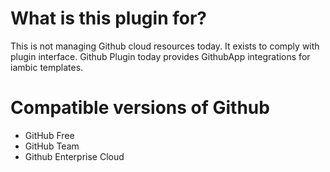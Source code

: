 # What is this plugin for?

This is not managing Github cloud resources today. It exists to comply with plugin interface. Github Plugin today provides GithubApp integrations for iambic templates.

# Compatible versions of Github

* GitHub Free
* GitHub Team
* Github Enterprise Cloud
